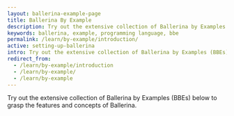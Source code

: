 ```yaml
---
layout: ballerina-example-page
title: Ballerina By Example
description: Try out the extensive collection of Ballerina by Examples (BBEs) below to grasp the features and concepts of Ballerina.
keywords: ballerina, example, programming language, bbe
permalink: /learn/by-example/introduction/
active: setting-up-ballerina
intro: Try out the extensive collection of Ballerina by Examples (BBEs) below to grasp the features and concepts of Ballerina.
redirect_from:
  - /learn/by-example/introduction
  - /learn/by-example/
  - /learn/by-example
---
```


Try out the extensive collection of Ballerina by Examples (BBEs) below to grasp the features and concepts of Ballerina.